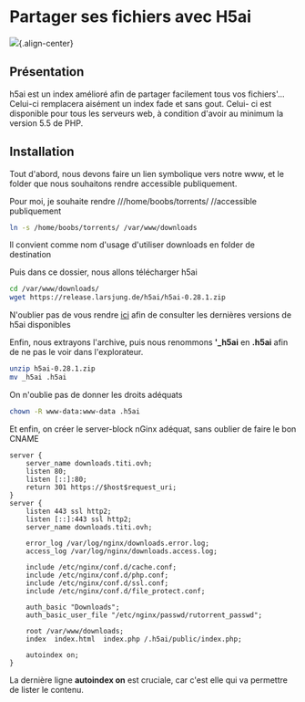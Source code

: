 # Partager ses fichiers avec H5ai 
 
![](/h5ai.jpg){.align-center} 
 
## Présentation 
 
h5ai est un index amélioré afin de partager facilement tous vos 
fichiers'... Celui-ci remplacera aisément un index fade et sans gout. 
Celui- ci est disponible pour tous les serveurs web, à condition 
d'avoir au minimum la version 5.5 de PHP. 
 
## Installation 
 
Tout d'abord, nous devons faire un lien symbolique vers notre www, et 
le folder que nous souhaitons rendre accessible publiquement. 
 
Pour moi, je souhaite rendre ///home/boobs/torrents/ //accessible 
publiquement 
 
``` bash 
ln -s /home/boobs/torrents/ /var/www/downloads 
``` 
 
Il convient comme nom d'usage d'utiliser downloads en folder de 
destination 
 
Puis dans ce dossier, nous allons télécharger h5ai 
 
``` bash 
cd /var/www/downloads/ 
wget https://release.larsjung.de/h5ai/h5ai-0.28.1.zip 
``` 
 
N'oublier pas de vous rendre [ici](https://release.larsjung.de/h5ai/) 
afin de consulter les dernières versions de h5ai disponibles 
 
Enfin, nous extrayons l'archive, puis nous renommons **'_h5ai** en 
**.h5ai** afin de ne pas le voir dans l'explorateur. 
 
``` bash 
unzip h5ai-0.28.1.zip 
mv _h5ai .h5ai 
``` 
 
On n'oublie pas de donner les droits adéquats 
 
``` bash 
chown -R www-data:www-data .h5ai 
``` 
 
Et enfin, on créer le server-block nGinx adéquat, sans oublier de faire 
le bon CNAME 
 
``` nginx 
server { 
    server_name downloads.titi.ovh; 
    listen 80; 
    listen [::]:80; 
    return 301 https://$host$request_uri; 
} 
server { 
    listen 443 ssl http2; 
    listen [::]:443 ssl http2; 
    server_name downloads.titi.ovh; 
 
    error_log /var/log/nginx/downloads.error.log; 
    access_log /var/log/nginx/downloads.access.log; 
 
    include /etc/nginx/conf.d/cache.conf; 
    include /etc/nginx/conf.d/php.conf; 
    include /etc/nginx/conf.d/ssl.conf; 
    include /etc/nginx/conf.d/file_protect.conf; 
 
    auth_basic "Downloads"; 
    auth_basic_user_file "/etc/nginx/passwd/rutorrent_passwd"; 
 
    root /var/www/downloads; 
    index  index.html  index.php /.h5ai/public/index.php; 
 
    autoindex on; 
} 
``` 
 
La dernière ligne **autoindex on** est cruciale, car c'est elle qui va 
permettre de lister le contenu. 
